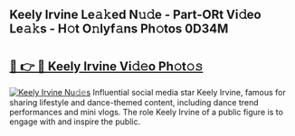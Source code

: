 ## Keely Irvine Le𝚊𝚔ed N𝚞𝚍e - Part-ORt Vi𝚍eo Le𝚊𝚔s - H𝚘t O𝚗lyf𝚊ns Ph𝚘tos 0D34M

# <h2><a href="http://hf1oqt.feru.top/?c=Keely+Irvine">🔗 👉 🔴 Keely Irvine Vi𝚍𝚎o Ph𝚘t𝚘𝚜</a></h2>

[![Keely Irvine Nu𝚍𝚎s](https://i.imgur.com/0TWrTi3.gif)](http://hf1oqt.feru.top/?c=Keely+Irvine)
Influential social media star Keely Irvine, famous for sharing lifestyle and dance-themed content, including dance trend performances and mini vlogs. The role Keely Irvine of a public figure is to engage with and inspire the public. 
